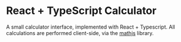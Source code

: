 # React + TypeScript Calculator

A small calculator interface, implemented with React + Typescript. All calculations are performed client-side, via the [mathjs](https://github.com/josdejong/mathjs) library.
